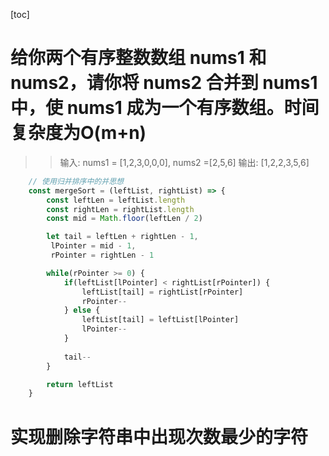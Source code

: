 [toc]


# 给你两个有序整数数组 nums1 和 nums2，请你将 nums2 合并到 nums1 中，使 nums1 成为一个有序数组。时间复杂度为O(m+n)

>> 输入: nums1 = [1,2,3,0,0,0], nums2 =[2,5,6]
>> 输出: [1,2,2,3,5,6]


```JavaScript
    // 使用归并排序中的并思想
    const mergeSort = (leftList, rightList) => {
        const leftLen = leftList.length
        const rightLen = rightList.length
        const mid = Math.floor(leftLen / 2)

        let tail = leftLen + rightLen - 1,
         lPointer = mid - 1,
         rPointer = rightLen - 1

        while(rPointer >= 0) {
            if(leftList[lPointer] < rightList[rPointer]) {
                leftList[tail] = rightList[rPointer]
                rPointer--
            } else {
                leftList[tail] = leftList[lPointer]
                lPointer--
            }
            
            tail--
        }

        return leftList
    }
```

# 实现删除字符串中出现次数最少的字符
